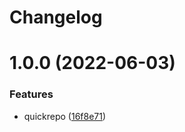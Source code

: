 # Changelog

# 1.0.0 (2022-06-03)


### Features

* quickrepo ([16f8e71](https://github.com/dhruwlalan/quickrepo/commit/16f8e7171500eddaa78688aa88bb6d6cdebe49e4))
